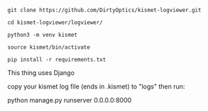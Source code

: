 
```
git clone https://github.com/DirtyOptics/kismet-logviewer.git
```

```
cd kismet-logviewer/logviewer/
```

```
python3 -m venv kismet
```

```
source kismet/bin/activate
```

```
pip install -r requirements.txt
```







This thing uses Django

copy your kismet log file (ends in .kismet) to "logs" then run:

python manage.py runserver 0.0.0.0:8000


